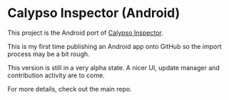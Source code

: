 # Calypso Inspector (Android)

This project is the Android port of [Calypso Inspector](http://github.com/ABeaujet/CalypsoInspector).

This is my first time publishing an Android app onto GitHub so the import process may be a bit rough.

This version is still in a very alpha state. A nicer UI, update manager and contribution activity are to come.

For more details, check out the main repo.